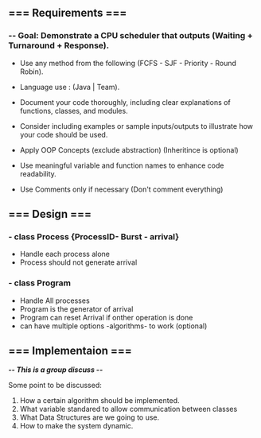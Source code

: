 ## **=== Requirements ===**

### -- Goal: Demonstrate a CPU scheduler that outputs (Waiting + Turnaround + Response).
- Use any method from the following (FCFS - SJF - Priority - Round Robin).
- Language use : (Java | Team).
- Document your code thoroughly, including clear explanations of functions, classes, and modules.
- Consider including examples or sample inputs/outputs to illustrate how your code should be used.

- Apply OOP Concepts (exclude abstraction) (Inheritince is optional)
- Use meaningful variable and function names to enhance code readability.
- Use Comments only if necessary (Don't comment everything)

## === Design ===

### - class Process {ProcessID- Burst - arrival}
- Handle each process alone
- Process should not generate arrival

### - class Program
- Handle All processes
- Program is the generator of arrival
- Program can reset Arrival if onther operation is done
- can have multiple options -algorithms- to work (optional)

## === Implementaion ===

***-- This is a group discuss --***

Some point to be discussed: 
1. How a certain algorithm should be implemented.
2. What variable standared to allow communication between classes
3. What Data Structures are we going to use.
4. How to make the system dynamic.
